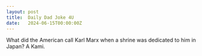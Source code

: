 ```yaml
---
layout: post
title:  Daily Dad Joke 4U
date:   2024-06-15T00:00:00Z
---
```

What did the American call Karl Marx when a shrine was dedicated to him in Japan? A Kami.

